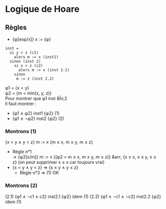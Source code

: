 # Logique de Hoare

## Règles

* {&phi;[exp/x]} x := {&phi;}


```
inst =
  si y < z (c1)
    alors m := x (inst1)
  sinon (inst 2)
    si x < z (c2)
      alors m := x (inst 2.1)
    sinon
     m := z (inst 2.2)
```

&phi;1 = {x < y}  
&phi;2 = {m = min(x, y, z)}  
Pour montrer que &phi;1 inst &ĥi;2  
Il faut montrer :
* {&phi;1 &and; &phi;2} inst1 {&phi;2} (1)
* {&phi;1 &and; &not;&phi;2} inst2 {&phi;2} (2)

### Montrons (1)
{x < y &and; y < z} m := x {m &le; x, m &le; y, m &le; z}  
* Règle n°1  
  &rarr; {&phi;2[x/m]} m := x {(&phi;2 = m &le; x, m &le; y, m &le; z)}
  &arr;  {x &le; x, x &le; y, x &le; z} (on peut supprimer x &le; x car toujours vrai)
* {x < y &and; y < z} &rArr; {x &le; y &and; y &le; z}
  + Règle n°3 &rArr; (1) OK

### Montrons (2)
(2.1) {&phi;1 &and; &not;c1 &and; c2} inst2.1 {&phi;2} idem (1)
(2.2) {&phi;1 &and; &not;c1 &and; &not;c2} inst2.2 {&phi;2} idem (1)